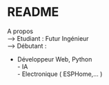 # README
A propos
 <br>
--> Etudiant : Futur Ingénieur <br>
--> Débutant :
- Développeur Web, Python <br>
               - IA <br>
               - Electronique ( ESPHome,... )

